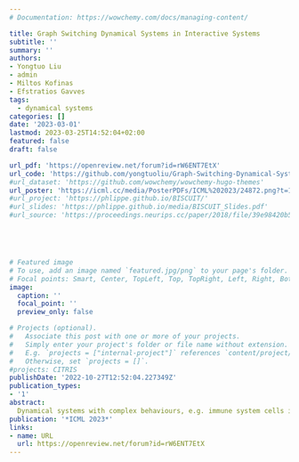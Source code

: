 ```yaml
---
# Documentation: https://wowchemy.com/docs/managing-content/

title: Graph Switching Dynamical Systems in Interactive Systems
subtitle: ''
summary: ''
authors:
- Yongtuo Liu
- admin
- Miltos Kofinas
- Efstratios Gavves
tags: 
  - dynamical systems
categories: []
date: '2023-03-01'
lastmod: 2023-03-25T14:52:04+02:00
featured: false
draft: false

url_pdf: 'https://openreview.net/forum?id=rW6ENT7EtX'
url_code: 'https://github.com/yongtuoliu/Graph-Switching-Dynamical-Systems'
#url_dataset: 'https://github.com/wowchemy/wowchemy-hugo-themes'
url_poster: 'https://icml.cc/media/PosterPDFs/ICML%202023/24872.png?t=1689664913.4659803'
#url_project: 'https://phlippe.github.io/BISCUIT/'
#url_slides: 'https://phlippe.github.io/media/BISCUIT_Slides.pdf'
#url_source: 'https://proceedings.neurips.cc/paper/2018/file/39e98420b5e98bfbdc8a619bef7b8f61-Paper.pdf'





# Featured image
# To use, add an image named `featured.jpg/png` to your page's folder.
# Focal points: Smart, Center, TopLeft, Top, TopRight, Left, Right, BottomLeft, Bottom, BottomRight.
image:
  caption: ''
  focal_point: ''
  preview_only: false

# Projects (optional).
#   Associate this post with one or more of your projects.
#   Simply enter your project's folder or file name without extension.
#   E.g. `projects = ["internal-project"]` references `content/project/deep-learning/index.md`.
#   Otherwise, set `projects = []`.
#projects: CITRIS
publishDate: '2022-10-27T12:52:04.227349Z'
publication_types:
- '1'
abstract: 
  Dynamical systems with complex behaviours, e.g. immune system cells interacting with a pathogen, are commonly modelled by splitting the behaviour in different regimes, or modes, each with simpler dynamics, and then learn the switching behaviour from one mode to another. To achieve this, Switching Dynamical Systems (SDS) are a powerful tool that automatically discovers these modes and mode-switching behaviour from time series data. While effective, these methods focus on independent objects, where the modes of one object are independent of the modes of the other objects. In this paper, we focus on the more general interacting object setting for switching dynamical systems, where the per-object dynamics also depend on an unknown and dynamically changing subset of other objects and their modes. To this end, we propose a novel graph-based approach for switching dynamical systems, GRAph Switching dynamical Systems (GRASS), in which we use a dynamic graph to characterize interactions between objects and learn both intra-object and inter-object mode-switching behaviour. For benchmarking, we create two new datasets, a synthesized ODE-driven particles dataset and a real-world Salsa-couple dancing dataset. Experiments show that GRASS can consistently outperforms previous state-of-the-art methods. We will release code and data after acceptance.
publication: '*ICML 2023*'
links:
- name: URL
  url: https://openreview.net/forum?id=rW6ENT7EtX
---
```


